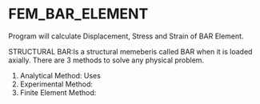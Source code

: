 # FEM_BAR_ELEMENT
Program will calculate Displacement, Stress and Strain of BAR Element.


STRUCTURAL BAR:Is a structural memeberis called BAR when it is loaded axially.
There are 3 methods to solve any physical problem.
  1. Analytical Method: Uses 
  2. Experimental Method:
  3. Finite Element Method: 
